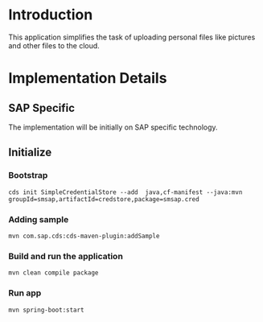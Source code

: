 # Introduction

This application simplifies the task of uploading personal files like pictures and other files to the cloud.

# Implementation Details

## SAP Specific

The implementation will be initially on SAP specific technology.

## Initialize

### Bootstrap
```shell
cds init SimpleCredentialStore --add  java,cf-manifest --java:mvn groupId=smsap,artifactId=credstore,package=smsap.cred
```

### Adding sample
```shell
mvn com.sap.cds:cds-maven-plugin:addSample
```

### Build and run the application
```shell
mvn clean compile package
```

### Run app
```shell
mvn spring-boot:start
```
